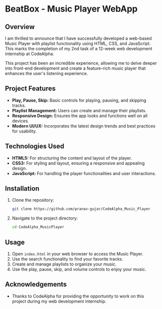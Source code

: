 # BeatBox - Music Player WebApp

## Overview

I am thrilled to announce that I have successfully developed a web-based Music Player with playlist functionality using HTML, CSS, and JavaScript. This marks the completion of my 2nd task of a 12-week web development internship at CodeAlpha.

This project has been an incredible experience, allowing me to delve deeper into front-end development and create a feature-rich music player that enhances the user's listening experience.

## Project Features

- **Play, Pause, Skip:** Basic controls for playing, pausing, and skipping tracks.
- **Playlist Management:** Users can create and manage their playlists.
- **Responsive Design:** Ensures the app looks and functions well on all devices.
- **Modern UI/UX:** Incorporates the latest design trends and best practices for usability.

## Technologies Used

- **HTML5:** For structuring the content and layout of the player.
- **CSS3:** For styling and layout, ensuring a responsive and appealing design.
- **JavaScript:** For handling the player functionalities and user interactions.

## Installation

1. Clone the repository:
    ```bash
    git clone https://github.com/pranav-gujar/CodeAlpha_Music_Player
    ```
2. Navigate to the project directory:
    ```bash
    cd CodeAlpha_MusicPlayer
    ```

## Usage

1. Open `index.html` in your web browser to access the Music Player.
2. Use the search functionality to find your favorite tracks.
3. Create and manage playlists to organize your music.
4. Use the play, pause, skip, and volume controls to enjoy your music.

## Acknowledgements

- Thanks to CodeAlpha for providing the opportunity to work on this project during my web development internship.
